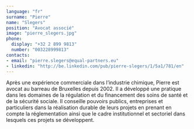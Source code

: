 ```yaml
---
language: "fr"
surname: "Pierre"
name: "Slegers"
position: "Avocat associé"
image: "pierre_slegers.jpg"
phone:
  display: "+32 2 899 9813"
  number: "003228999813"
contacts:
- email: "pierre.slegers@equal-partners.eu"
- linkedin: "http://be.linkedin.com/pub/pierre-slegers/1/5a1/781/en"
---
```

Après une expérience commerciale dans l’industrie chimique, Pierre est avocat au barreau de Bruxelles depuis 2002. Il a développé une pratique dans les domaines de la régulation et du financement des soins de santé et de la sécurité sociale. Il conseille pouvoirs publics, entreprises et particuliers dans la réalisation durable de leurs projets en prenant en compte la réglementation ainsi que le cadre institutionnel et sectoriel dans lesquels ces projets se développent.